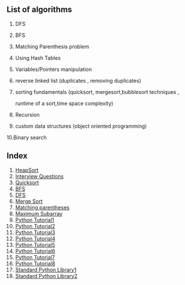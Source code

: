## List of algorithms

1. DFS

2. BFS

3. Matching Parenthesis problem

4. Using Hash Tables

5. Variables/Pointers manipulation

6. reverse linked list (duplicates , removing duplicates)

7. sorting fundamentals (quicksort, mergesort,bubblesort techniques ,

   runtime of a sort,time space complexity)

8. Recursion

9. custom data structures (object oriented programming)

10.Binary search

## Index

1. [HeapSort](heapsort.md)
2. [Interview Questions](InterviewQuestions.md)
3. [Quicksort](Quicksort.md)
4. [BFS](breadthfirstsearch.md)
5. [DFS](depthfirstsearch.md)
6. [Merge Sort](mergesort.md)
7. [Matching parentheses](matchingparentheses.md)
8. [Maximum Subarray](maxsubarray.md)
9. [Python Tutorial1](PythonTutorial1.md)
10. [Python Tutorial2](PythonTutorial2.md)
11. [Python Tutorial3](PythonTutorial3.md)
12. [Python Tutorial4](PythonTutorial4.md)
13. [Python Tutorial5](PythonTutorial5.md)
14. [Python Tutorial6](PythonTutorial6.md)
15. [Python Tutorial7](PythonTutorial7.md)
16. [Python Tutorial8](PythonTutorial8.md)
17. [Standard Python Library1](StandardPythonLibrary1.md)
18. [Standard Python Library2](StandardPythonLibrary2.md)
